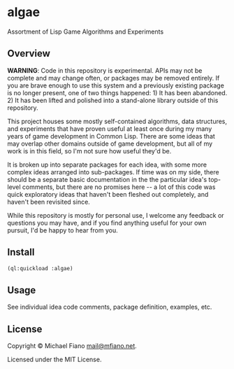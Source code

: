 # algae

Assortment of Lisp Game Algorithms and Experiments

## Overview

**WARNING**: Code in this repository is experimental. APIs may not be complete and may change often,
or packages may be removed entirely. If you are brave enough to use this system and a previously
existing package is no longer present, one of two things happened: 1) It has been abandoned. 2) It
has been lifted and polished into a stand-alone library outside of this repository.

This project houses some mostly self-contained algorithms, data structures, and experiments that
have proven useful at least once during my many years of game development in Common Lisp. There are
some ideas that may overlap other domains outside of game development, but all of my work is in this
field, so I'm not sure how useful they'd be.

It is broken up into separate packages for each idea, with some more complex ideas arranged into
sub-packages. If time was on my side, there should be a separate basic documentation in the the
particular idea's top-level comments, but there are no promises here -- a lot of this code was quick
exploratory ideas that haven't been fleshed out completely, and haven't been revisited since.

While this repository is mostly for personal use, I welcome any feedback or questions you may have,
and if you find anything useful for your own pursuit, I'd be happy to hear from you.

## Install

```lisp
(ql:quickload :algae)
```

## Usage

See individual idea code comments, package definition, examples, etc.

## License

Copyright © Michael Fiano <mail@mfiano.net>.

Licensed under the MIT License.
